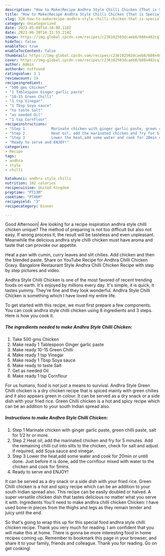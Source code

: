```yaml
---
description: "How to Make|Recipe Andhra Style Chilli Chicken {That is Special"
title: "How to Make|Recipe Andhra Style Chilli Chicken {That is Special"
slug: 328-how-to-makerecipe-andhra-style-chilli-chicken-that-is-special
category: Uncategorized
date: 2023-05-09T14:10:00.118Z
date: 2023-06-30T16:31:55.214Z
image: https://img-global.cpcdn.com/recipes/c236102503dcaeb8/680x482cq70/andhra-style-chilli-chicken-recipe-main-photo.jpg
hideToc: false
enableToc: true
enableTocContent: false
thumbnail: https://img-global.cpcdn.com/recipes/c236102503dcaeb8/680x482cq70/andhra-style-chilli-chicken-recipe-main-photo.jpg
cover: https://img-global.cpcdn.com/recipes/c236102503dcaeb8/680x482cq70/andhra-style-chilli-chicken-recipe-main-photo.jpg
author: Admin
authorAv: notfound
ratingvalue: 3.1
reviewcount: 19
recipeingredient:
- "500 gms Chicken"
- "1 Tablespoon Ginger garlic paste"
- "10-15 Green Chilli"
- "1 tsp Vinegar"
- "1 Tbsp Soya sauce"
- "to taste Salt"
- "as needed Oil"
- "1 tsp Cornflour"
recipeinstructions:
- "Step 1            Marinate chicken with ginger garlic paste, green chilli paste, salt for 1/2 hr or more."
- "Step 2            Heat oil, add the marinated chicken and fry for 5 minutes. Add the remaining chilli cut into slits to the chicken, check for salt and adjust if required, add Soya sauce and vinegar."
- "Step 3            Lower the heat,add some water and cook for 20min or untill done. Just before it is done, add the cornflour mixed with water to the chicken and cook for 5mins."
- "Ready to serve and ENJOY!"
categories:
- Recipe
tags:
- andhra
- style
- chilli

katakunci: andhra style chilli 
nutrition: 102 calories
recipecuisine: United Kingdom
preptime: "PT13M"
cooktime: "PT46M"
recipeyield: "3"
recipecategory: Dinner

---
```



Good Afternoon| Are looking for a recipe inspiration andhra style chilli chicken unique? The method of preparing is not too difficult but also not easy. If wrong process it, the result will be tasteless and even unpleasant. Meanwhile the delicious andhra style chilli chicken must have aroma and taste that can provoke our appetite.





Heat a pan with cumin, curry leaves and slit chilies. Add chicken and then the blended paste. Share on YouTube Recipe for Andhra Chilli Chicken Gravy. Bangalore Restaurant Style Andhra Chilli Chicken Recipe with step by step pictures and video.

Andhra Style Chilli Chicken is one of the most favored of recent trending foods on earth. It's enjoyed by millions every day. It's simple, it is quick, it tastes yummy. They're fine and they look wonderful. Andhra Style Chilli Chicken is something which I have loved my entire life.


To get started with this recipe, we must first prepare a few components. You can cook andhra style chilli chicken using 8 ingredients and 3 steps. Here is how you cook it.

<!--inarticleads1-->

##### The ingredients needed to make Andhra Style Chilli Chicken:

1. Take 500 gms Chicken
1. Make ready 1 Tablespoon Ginger garlic paste
1. Make ready 10-15 Green Chilli
1. Make ready 1 tsp Vinegar
1. Make ready 1 Tbsp Soya sauce
1. Make ready to taste Salt
1. Get as needed Oil
1. Make ready 1 tsp Cornflour


For us humans, food is not just a means to survival. Andhra Style Green Chilli chicken is a dry chicken recipe that is spiced mainly with green chilies and it also appears green in colour. It can be served as a dry snack or a side dish with your fried rice. Green Chilli chicken is a hot and spicy recipe which can be an addition to your south Indian spread also. 

<!--inarticleads2-->

##### Instructions to make Andhra Style Chilli Chicken:

1. Step 1            Marinate chicken with ginger garlic paste, green chilli paste, salt for 1/2 hr or more.
1. Step 2            Heat oil, add the marinated chicken and fry for 5 minutes. Add the remaining chilli cut into slits to the chicken, check for salt and adjust if required, add Soya sauce and vinegar.
1. Step 3            Lower the heat,add some water and cook for 20min or untill done. Just before it is done, add the cornflour mixed with water to the chicken and cook for 5mins.
1. Ready to serve and ENJOY!

It can be served as a dry snack or a side dish with your fried rice. Green Chilli chicken is a hot and spicy recipe which can be an addition to your south Indian spread also. This recipe can be easily doubled or halved. A super versatile chicken dish that tastes delicious no matter what you serve it with. Ingredients You&#39;ll need to make andhra chilli chicken Chicken: I have used bone-in pieces from the thighs and legs as they remain tender and juicy until the end. 

So that's going to wrap this up for this special food andhra style chilli chicken recipe. Thank you very much for reading. I am confident that you will make this at home. There is gonna be more interesting food in home recipes coming up. Remember to bookmark this page in your browser, and share it to your family, friends and colleague. Thank you for reading. Go on get cooking!
